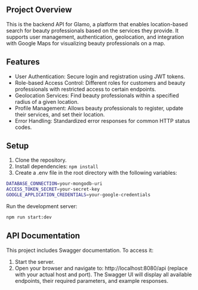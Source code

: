 ## Project Overview

This is the backend API for Glamo, a platform that enables location-based search for beauty professionals based on the services they provide. It supports user management, authentication, geolocation, and integration with Google Maps for visualizing beauty professionals on a map.

## Features
- User Authentication: Secure login and registration using JWT tokens.
- Role-based Access Control: Different roles for customers and beauty professionals with restricted access to certain endpoints.
- Geolocation Services: Find beauty professionals within a specified radius of a given location.
- Profile Management: Allows beauty professionals to register, update their services, and set their location.
- Error Handling: Standardized error responses for common HTTP status codes.


## Setup
1. Clone the repository.
2. Install dependencies:
```npm install```
3. Create a .env file in the root directory with the following variables:
```bash
DATABASE_CONNECTION=your-mongodb-uri
ACCESS_TOKEN_SECRET=your-secret-key
GOOGLE_APPLICATION_CREDENTIALS=your-google-credentials
```

Run the development server:
```bash
npm run start:dev
```
## API Documentation
This project includes Swagger documentation. To access it:

1. Start the server.
2. Open your browser and navigate to: http://localhost:8080/api (replace with your actual host and port).
The Swagger UI will display all available endpoints, their required parameters, and example responses.
